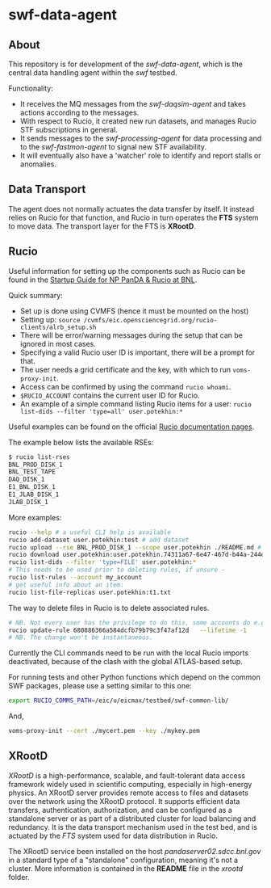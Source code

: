 # swf-data-agent

## About

This repository is for development of the _swf-data-agent_, which is 
the central data handling agent within the _swf_ testbed.

Functionality:
*  It receives the MQ messages from the _swf-daqsim-agent_ and takes actions
according to the messages.
* With respect to Rucio, it created new run datasets,
and manages Rucio STF subscriptions in general.
* It sends messages to the _swf-processing-agent_ for data processing and
to the _swf-fastmon-agent_ to signal new STF availability.
* It will eventually also have a 'watcher' role to identify and report stalls or anomalies.

## Data Transport

The agent does not normally actuates the data transfer by itself. It instead
relies on Rucio for that function, and Rucio in turn operates the **FTS** system
to move data. The transport layer for the FTS is **XRootD**.

## Rucio

Useful information for setting up the components such as Rucio can be found in the
[Startup Guide for NP PanDA & Rucio at BNL](https://docs.google.com/document/d/1zxtpDb44yNmd3qMW6CS7bXCtqZk-li2gPwIwnBfMNNI/edit?tab=t.0).

Quick summary:
* Set up is done using CVMFS (hence it must be mounted on the host)
* Setting up: `source /cvmfs/eic.opensciencegrid.org/rucio-clients/alrb_setup.sh`
* There will be error/warning messages during the setup that can be ignored in most cases.
* Specifying a valid Rucio user ID is important, there will be a prompt for that.
* The user needs a grid certificate and the key, with which to run `voms-proxy-init`.
* Access can be confirmed by using the command `rucio whoami`.
* `$RUCIO_ACCOUNT` contains the current user ID for Rucio.
* An example of a simple command listing Rucio items for a user: `rucio list-dids --filter 'type=all' user.potekhin:*`

Useful examples can be found on the official [Rucio documentation pages](https://rucio.github.io/documentation/user/using_the_client).

The example below lists the available RSEs:
```bash
$ rucio list-rses
BNL_PROD_DISK_1
BNL_TEST_TAPE
DAQ_DISK_1
E1_BNL_DISK_1
E1_JLAB_DISK_1
JLAB_DISK_1
```


More examples:
```bash
rucio --help # a useful CLI help is available
rucio add-dataset user.potekhin:test # add dataset
rucio upload --rse BNL_PROD_DISK_1 --scope user.potekhin ./README.md # upload to a storage endpoint
rucio download user.potekhin:user.potekhin.74311a67-6e47-467d-b44a-244eac13c8be.log # download a container
rucio list-dids --filter 'type=FILE' user.potekhin:*
# This needs to be used prior to deleting rules, if unsure -
rucio list-rules --account my_account
# get useful info about an item:
rucio list-file-replicas user.potekhin:t1.txt
```

The way to delete files in Rucio is to delete associated rules.

```bash
# NB. Not every user has the privilege to do this, some accounts do e.g. swf.
rucio update-rule 680886366a584dcfb79b79c3f47af12d   --lifetime -1
# NB. The change won't be instantaneous.
```

Currently the CLI commands need to be run with the local Rucio imports deactivated, because
of the clash with the global ATLAS-based setup.


For running tests and other Python functions which depend on the common SWF packages, please use a setting
similar to this one:

```bash
export RUCIO_COMMS_PATH=/eic/u/eicmax/testbed/swf-common-lib/
```
And,
```bash
voms-proxy-init --cert ./mycert.pem --key ./mykey.pem
```

## XRootD

_XRootD_ is a high-performance, scalable, and fault-tolerant data access framework widely used in scientific computing, especially in high-energy physics. An XRootD server provides remote access to files and datasets over the network using the XRootD protocol. It supports efficient data transfers, authentication, authorization, and can be configured as a standalone server or as part of a distributed cluster for load balancing and redundancy. It is the data transport mechanism used in the test bed, and is actuated
by the _FTS_ system used for data distribution in Rucio.

The XRootD service been installed on the host _pandaserver02.sdcc.bnl.gov_ in a standard type
of a "standalone" configuration, meaning it's not a cluster. More information is contained in the **README** file
in the _xrootd_ folder.



